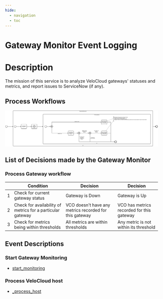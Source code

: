 ```yaml
---
hide:
  - navigation
  - toc
---
```


# Gateway Monitor Event Logging

# Description

The mission of this service is to analyze VeloCloud gateways' statuses and metrics, and report issues to ServiceNow (if any).

## Process Workflows
![[](../../images/gateway-monitor.png)](../../images/gateway-monitor.png)

## List of Decisions made by the Gateway Monitor
### Process Gateway workflow
|     | Condition                                                  | Decision                                               | Decision                                  |
|-----|------------------------------------------------------------|--------------------------------------------------------|-------------------------------------------|
| 1   | Check for current gateway status                           | Gateway is Down                                        | Gateway is Up                             |
| 2   | Check for availability of metrics for a particular gateway | VCO doesn't have any metrics recorded for this gateway | VCO has metrics recorded for this gateway |
| 3   | Check for metrics being within thresholds                  | All metrics are within thresholds                      | Any metric is not within its threshold    |

## Event Descriptions
### Start Gateway Monitoring
* [start_monitoring](../services/gateway-monitor/actions/start_monitoring.md)

### Process VeloCloud host
* [_process_host](../services/gateway-monitor/actions/_process_host.md)

